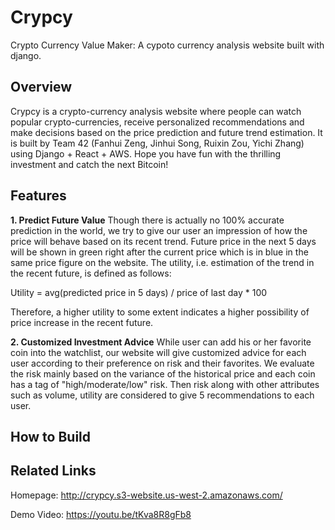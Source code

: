 # Crypcy
Crypto Currency Value Maker: A cypoto currency analysis website built with django.

<!--
Crypcy readme:
1. introduction of the whole project
2. framework: django(backend) + react(frontend) + AWS(deployment)
3. functionalities (brief, only advance function here)
  * 1) basic functions: select, sort, insert, etc
  2) advance functions: price prediction, customized recommendations
4. related links: website, demo video, 
  team member
-->

## Overview
Crypcy is a crypto-currency analysis website where people can watch popular crypto-currencies, receive personalized recommendations and make decisions based on the price prediction and future trend estimation. It is built by Team 42 (Fanhui Zeng, Jinhui Song, Ruixin Zou, Yichi Zhang) using Django + React + AWS. Hope you have fun with the thrilling investment and catch the next Bitcoin!

## Features
__1. Predict Future Value__
Though there is actually no 100% accurate prediction in the world, we try to give our user an impression of how the price will behave based on its recent trend. Future price in the next 5 days will be shown in green right after the current price which is in blue in the same price figure on the website. The utility, i.e. estimation of the trend in the recent future, is defined as follows:

Utility = avg(predicted price in 5 days) / price of last day * 100

Therefore, a higher utility to some extent indicates a higher possibility of price increase in the recent future. 

__2. Customized Investment Advice__
While user can add his or her favorite coin into the watchlist, our website will give customized advice for each user according to their preference on risk and their favorites. We evaluate the risk mainly based on the variance of the historical price and each coin has a tag of "high/moderate/low" risk. Then risk along with other attributes such as volume, utility are considered to give 5 recommendations to each user.  

## How to Build

## Related Links
Homepage: http://crypcy.s3-website.us-west-2.amazonaws.com/

Demo Video: https://youtu.be/tKva8R8gFb8
